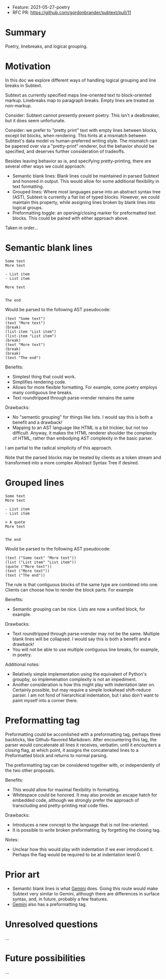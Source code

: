 - Feature: 2021-05-27-poetry
- RFC PR: https://github.com/gordonbrander/subtext/pull/11

# Summary

Poetry, linebreaks, and logical grouping.

# Motivation

In this doc we explore different ways of handling logical grouping and line breaks in Subtext.

Subtext as currently specified maps line-oriented text to block-oriented markup. Linebreaks map to paragraph breaks. Empty lines are treated as non-markup.

Consider: Subtext cannot presently present poetry. This isn't a dealbreaker, but it does seem unfortunate.

Consider: we prefer to "pretty print" text with empty lines between blocks, except list blocks, when rendering. This hints at a mismatch between Subtext's data model vs human-preferred writing style. The mismatch can be papered over via a "pretty-print" renderer, but the behavior should be specified, and deserves further consideration of tradeoffs.

Besides leaving behavior as is, and specifying pretty-printing, there are several other ways we could approach:

- Semantic blank lines: Blank lines could be maintained in parsed Subtext and honored in output. This would allow for some additional flexibility in text formatting.
- Grouped lines: Where most languages parse into an abstract syntax tree (AST), Subtext is currently a flat list of typed blocks. However, we could maintain this property, while assigning lines broken by blank lines into logical groups.
- Preformatting toggle: an opening/closing marker for preformatted text blocks. This could be paired with either approach above.

Taken in order...

# Semantic blank lines

```
Some text
More text

- List item
- List item

More text


The end
```

Would be parsed to the following AST pseudocode:

```
(text "Some text")
(text "More text")
(break)
(list-item "List item")
(list-item "List item")
(break)
(text "More text")
(break)
(break)
(text "The end")
```

Benefits:

- Simplest thing that could work.
- Simplifies rendering code.
- Allows for more flexible formatting. For example, some poetry employs many contiguous line breaks.
- Text roundtripped through parse->render remains the same

Drawbacks:

- No "semantic grouping" for things like lists. I would say this is both a benefit and a drawback!
- Mapping to an AST language like HTML is a bit trickier, but not too difficult. Anyway, it makes the HTML renderer shoulder the complexity of HTML, rather than embodying AST complexity in the basic parser.

I am partial to the radical simplicity of this approach.

Note that the parsed blocks may be treated by clients as a token stream and transformed into a more complex Abstract Syntax Tree if desired.


# Grouped lines

```
Some text
More text

- List item
- List item

> A quote
More text


The end
```

Would be parsed to the following AST pseudocode:

```
(text ("Some text" "More text"))
(list ("List item" "List item"))
(quote ("More text"))
(text ("More text"))
(text ("The end"))
```

The rule is that contiguous blocks of the same type are combined into one. Clients can choose how to render the block parts. For example

Benefits:

- Semantic grouping can be nice. Lists are now a unified block, for example.

Drawbacks:

- Text roundtripped through parse->render may not be the same. Multiple blank lines will be collapsed. I would say this is both a benefit and a drawback!
- You will not be able to use multiple contiguous line breaks, for example, in poetry.

Additional notes:

- Relatively simple implementation using the equivalent of Python's groupby, so implemenation complexity is not an impediment.
- Another consideration is how this might play with indentation later on. Certainly possible, but may require a simple lookahead shift-reduce parser. I am not fond of hierarchical indentation, but I also don't want to paint myself into a corner there.

# Preformatting tag

Preformatting could be accomlished with a preformatting tag, perhaps three backticks, like Github-flavored Markdown. After encountering this tag, the parser would concatenate all lines it receives, verbatim, until it encounters a closing flag, at which point, it assigns the concatenated lines to a Preformatted block and returns to normal parsing.

The preformatting tag can be considered together with, or independently of the two other proposals.

Benefits:

- This would allow for maximal flexibility in formatting.
- Whitespace could be honored. It may also provide an escape hatch for embedded code, although we strongly prefer the approach of transcluding and pretty-printing real code files.

Drawbacks:

- Introduces a new concept to the language that is not line-oriented.
- It is possible to write broken preformatting, by forgetting the closing tag.

Notes:

- Unclear how this would play with indentation if we ever introduced it. Perhaps the flag would be required to be at indentation level 0.


# Prior art

- Semantic blank lines is what [Gemini](https://gemini.circumlunar.space/docs/specification.gmi) does. Going this route would make Subtext very similar to Gemini, although there are differences in surface syntax, and, in future, probably a few features.
- [Gemini](https://gemini.circumlunar.space/docs/specification.gmi) also has a preformatting tag.


# Unresolved questions

...

# Future possibilities

...

